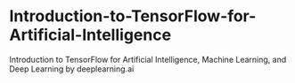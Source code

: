# Introduction-to-TensorFlow-for-Artificial-Intelligence
Introduction to TensorFlow for Artificial Intelligence, Machine Learning, and Deep Learning by deeplearning.ai

